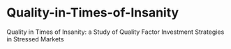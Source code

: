 # Quality-in-Times-of-Insanity
Quality in Times of Insanity: a Study of Quality Factor Investment Strategies in Stressed Markets
